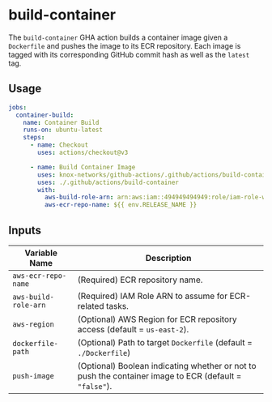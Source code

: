 # build-container

The `build-container` GHA action builds a container image given a `Dockerfile` and pushes the image to its ECR
repository. Each image is tagged with its corresponding GitHub commit hash as well as the `latest` tag.

## Usage

```yaml
jobs:
  container-build:
    name: Container Build
    runs-on: ubuntu-latest
    steps:
      - name: Checkout
        uses: actions/checkout@v3

      - name: Build Container Image
        uses: knox-networks/github-actions/.github/actions/build-container@main
        uses: ./.github/actions/build-container
        with:
          aws-build-role-arn: arn:aws:iam::494949494949:role/iam-role-with-ECR-access
          aws-ecr-repo-name: ${{ env.RELEASE_NAME }}
```

## Inputs

| Variable Name        | Description                                                                                            |
|----------------------|--------------------------------------------------------------------------------------------------------|
| `aws-ecr-repo-name`  | (Required) ECR repository name.                                                                        |
| `aws-build-role-arn` | (Required) IAM Role ARN to assume for ECR-related tasks.                                               |
| `aws-region`         | (Optional) AWS Region for ECR repository access (default = `us-east-2`).                               |
| `dockerfile-path`    | (Optional) Path to target `Dockerfile` (default = `./Dockerfile`)                                      |
| `push-image`         | (Optional) Boolean indicating whether or not to push the container image to ECR (default = `"false"`). |
